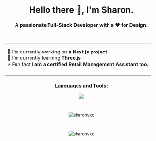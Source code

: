 <h1 align="center">Hello there 👋, I'm Sharon.</h1>
<h3 align="center">A passionate Full-Stack Developer with a ❤️ for Design.</h3>
<br>

<div align="center">
  <table>
    <tr>
      <td align="left">
        <ul style="list-style: none; padding: 0;">
          <li>🔭 I’m currently working on <strong>a Next.js project</strong></li>
          <li>🌱 I’m currently learning <strong>Three.js</strong></li>
          <li>⚡ Fun fact <strong>I am a certified Retail Management Assistant too.</strong></li>
        </ul>
      </td>
    </tr>
  </table>
</div>


<p align="left">
</p>

<h3 align="center">Languages and Tools:</h3>

<p align="center">
  <a href="https://skillicons.dev">
    <img src="https://skillicons.dev/icons?i=html,js,ts,express,nodejs,mongodb,mysql,postgres,supabase,react,css,sass,bootstrap,tailwind,figma,jest,vite,npm,vscode,git,netlify,postman&theme=light&perline=11" />
  </a>
</p>

<br>
<p align="center"><img align="center" src="https://github-readme-stats.vercel.app/api/top-langs?username=sharonvko&show_icons=true&locale=en&layout=compact" alt="sharonvko" /></p>
<br>
<p align="center"> <img src="https://komarev.com/ghpvc/?username=sharonvko&label=Profile%20views&color=0e75b6&style=flat" alt="sharonvko" /> </p>
